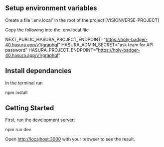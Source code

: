 ## Setup environment variables

Create a file '.env.local' in the root of the project [VISIONVERSE-PROJECT]

Copy the following into the .env.local file

NEXT_PUBLIC_HASURA_PROJECT_ENDPOINT="https://holy-badger-40.hasura.app/v1/graphql"
HASURA_ADMIN_SECRET="ask team for API password"
HASURA_PROJECT_ENDPOINT="https://holy-badger-40.hasura.app/v1/graphql"

## Install dependancies

In the terminal run 

npm install

## Getting Started

First, run the development server:

npm run dev

Open [http://localhost:3000](http://localhost:3000) with your browser to see the result.

